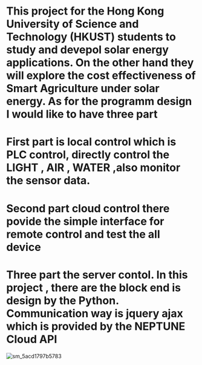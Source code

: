 # This project for the Hong Kong University of Science and Technology (HKUST) students to study and devepol solar energy applications. On the other hand they will explore the cost effectiveness of Smart Agriculture under solar energy. As for the programm design I would like to have three part 
# First part is local control which is PLC control, directly control the LIGHT , AIR  , WATER ,also monitor the sensor data.
# Second part cloud control there povide the simple interface for remote control and test the all device
# Three part the server contol. In this project , there are the block end is design by the Python. Communication way is jquery ajax which is provided by the NEPTUNE Cloud API

![sm_5acd1797b5783](https://github.com/Micxxxman/for-student/assets/82942566/3ac31621-57af-4523-a9db-ba01730e51af)
